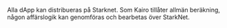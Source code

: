 Alla dApp kan distribueras på Starknet. Som Kairo tillåter allmän beräkning, någon affärslogik kan genomföras och bearbetas över StarkNet.